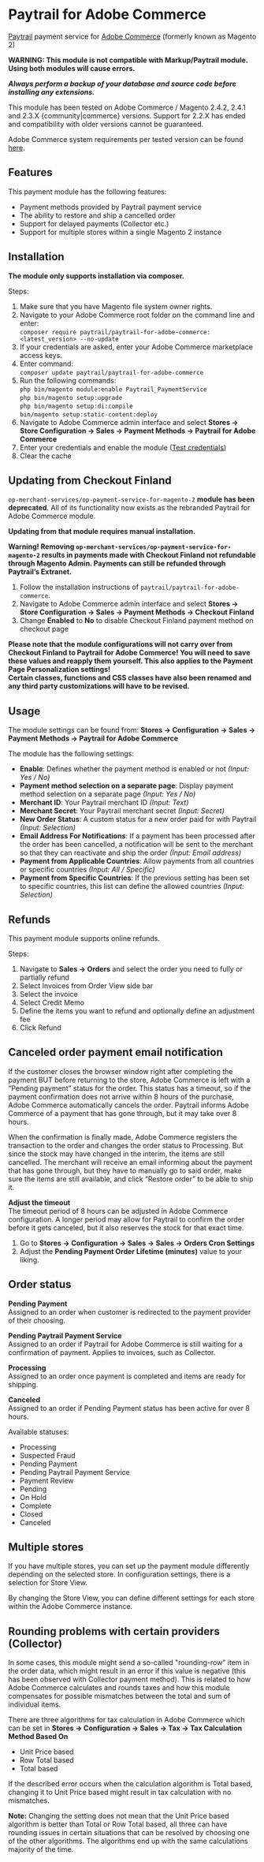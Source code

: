 # Paytrail for Adobe Commerce
[Paytrail](https://www.paytrail.com) payment service for [Adobe Commerce](https://www.magento.com) (formerly known as Magento 2)

**WARNING: This module is not compatible with Markup/Paytrail module. Using both modules will cause errors.**

***Always perform a backup of your database and source code before installing any extensions.***

This module has been tested on Adobe Commerce / Magento 2.4.2, 2.4.1 and 2.3.X {community|commerce} versions. Support for 2.2.X has ended and compatibility with older versions cannot be guaranteed.

Adobe Commerce system requirements per tested version can be found [here](https://devdocs.magento.com/guides/v2.4/install-gde/system-requirements.html). 

## Features
This payment module has the following features:
- Payment methods provided by Paytrail payment service
- The ability to restore and ship a cancelled order
- Support for delayed payments (Collector etc.)
- Support for multiple stores within a single Magento 2 instance

## Installation

<b>The module only supports installation via composer.</b>

Steps:
1. Make sure that you have Magento file system owner rights.
2. Navigate to your Adobe Commerce root folder on the command line and enter: <br/>```composer require paytrail/paytrail-for-adobe-commerce:<latest_version> --no-update```
3. If your credentials are asked, enter your Adobe Commerce marketplace access keys.
4. Enter command: <br/> ```composer update paytrail/paytrail-for-adobe-commerce```
5. Run the following commands: <br/> ``` php bin/magento module:enable Paytrail_PaymentService ``` <br/> ```php bin/magento setup:upgrade``` <br/>```php bin/magento setup:di:compile``` <br/>```bin/magento setup:static-content:deploy```
6. Navigate to Adobe Commerce admin interface and select __Stores -> Store Configuration -> Sales -> Payment Methods -> Paytrail for Adobe Commerce__
7. Enter your credentials and enable the module ([Test credentials](https://paytrail.github.io/api-documentation/#/?id=test-credentials))
8. Clear the cache

## Updating from Checkout Finland

`op-merchant-services/op-payment-service-for-magento-2` **module has been deprecated**. All of its functionality now exists as the rebranded Paytrail for Adobe Commerce module.

<b>Updating from that module requires manual installation.</b><br/>

<b>Warning! Removing `op-merchant-services/op-payment-service-for-magento-2` results in payments made with Checkout Finland not refundable through Magento Admin. Payments can still be refunded through
Paytrail’s Extranet.</b><br/>

1. Follow the installation instructions of `paytrail/paytrail-for-adobe-commerce`.
2. Navigate to Adobe Commerce admin interface and select __Stores -> Store Configuration -> Sales -> Payment Methods -> Checkout Finland__
3. Change __Enabled__ to __No__ to disable Checkout Finland payment method on checkout page

<b>Please note that the module configurations will not carry over from Checkout Finland to Paytrail for Adobe Commerce! 
You will need to save these values and reapply them yourself. This also applies to the Payment Page Personalization settings! 
<br/> Certain classes, functions and CSS classes have also been renamed and any third party customizations will have to be revised.</b><br/>


## Usage
The module settings can be found from:
__Stores -> Configuration -> Sales -> Payment Methods -> Paytrail for Adobe Commerce__

The module has the following settings:
- __Enable__: Defines whether the payment method is enabled or not *(Input: Yes / No)*
- __Payment method selection on a separate page__: Display payment method selection on a separate page *(Input: Yes / No)*
- __Merchant ID__: Your Paytrail merchant ID *(Input: Text)*
- __Merchant Secret__: Your Paytrail merchant secret *(Input: Secret)*
- __New Order Status__: A custom status for a new order paid for with Paytrail *(Input: Selection)*
- __Email Address For Notifications__: If a payment has been processed after the order has been cancelled, a notification will be sent to the merchant so that they can reactivate and ship the order *(Input: Email address)* 
- __Payment from Applicable Countries__: Allow payments from all countries or specific countries *(Input: All / Specific)*
- __Payment from Specific Countries__: If the previous setting has been set to specific countries, this list can define the allowed countries *(Input: Selection)*

## Refunds
This payment module supports online refunds.

Steps:
1. Navigate to __Sales -> Orders__ and select the order you need to fully or partially refund
2. Select Invoices from Order View side bar
3. Select the invoice
4. Select Credit Memo
5. Define the items you want to refund and optionally define an adjustment fee
6. Click Refund

## Canceled order payment email notification
If the customer closes the browser window right after completing the payment BUT before returning to the store, Adobe Commerce is left with a “Pending payment” status for the order. This status has a timeout, so if the payment confirmation does not arrive within 8 hours of the purchase, Adobe Commerce automatically cancels the order. Paytrail informs Adobe Commerce of a payment that has gone through, but it may take over 8 hours.

When the confirmation is finally made, Adobe Commerce registers the transaction to the order and changes the order status to Processing. But since the stock may have changed in the interim, the items are still cancelled. The merchant will receive an email informing about the payment that has gone through, but they have to manually go to said order, make sure the items are still available, and click “Restore order” to be able to ship it.

__Adjust the timeout__<br/>
The timeout period of 8 hours can be adjusted in Adobe Commerce configuration. A longer period may allow for Paytrail to confirm the order before it gets canceled, but it also reserves the stock for that exact time.
1. Go to __Stores -> Configuration -> Sales -> Sales -> Orders Cron Settings__
2. Adjust the __Pending Payment Order Lifetime (minutes)__ value to your liking.

## Order status
__Pending Payment__<br/>
Assigned to an order when customer is redirected to the payment provider of their choosing.

__Pending Paytrail Payment Service__<br/>
Assigned to an order if Paytrail for Adobe Commerce is still waiting for a confirmation of payment. Applies to invoices, such as Collector.

__Processing__<br/>
Assigned to an order once payment is completed and items are ready for shipping.

__Canceled__<br/>
Assigned to an order if Pending Payment status has been active for over 8 hours.

Available statuses:
- Processing
- Suspected Fraud
- Pending Payment
- Pending Paytrail Payment Service
- Payment Review
- Pending
- On Hold
- Complete
- Closed
- Canceled

## Multiple stores
If you have multiple stores, you can set up the payment module differently depending on the selected store. In configuration settings, there is a selection for Store View.

By changing the Store View, you can define different settings for each store within the Adobe Commerce instance.

## Rounding problems with certain providers (Collector)

In some cases, this module might send a so-called "rounding-row" item in the order data, which might result in an error if this value is negative (this has been observed with Collector payment method). This is related to how Adobe Commerce calculates and rounds taxes and how this module compensates for possible mismatches between the total and sum of individual items.

There are three algorithms for tax calculation in Adobe Commerce which can be set in __Stores -> Configuration -> Sales -> Tax -> Tax Calculation Method Based On__
- Unit Price based
- Row Total based
- Total based

If the described error occurs when the calculation algorithm is Total based, changing it to Unit Price based might result in tax calculation with no mismatches. 

__Note:__ Changing the setting does not mean that the Unit Price based algorithm is better than Total or Row Total based, all three can have rounding issues in certain situations that can be resolved by choosing one of the other algorithms. The algorithms end up with the same calculations majority of the time.

